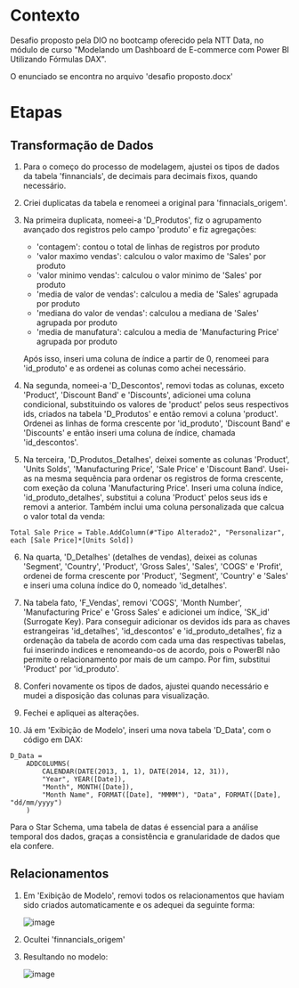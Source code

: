 # Contexto
Desafio proposto pela DIO no bootcamp oferecido pela NTT Data, no módulo de curso "Modelando um Dashboard de E-commerce com Power BI Utilizando Fórmulas DAX".

O enunciado se encontra no arquivo 'desafio proposto.docx'

# Etapas
## Transformação de Dados
1. Para o começo do processo de modelagem, ajustei os tipos de dados da tabela 'finnancials', de decimais para decimais fixos, quando necessário.
   
2. Criei duplicatas da tabela e renomeei a original para 'finnacials_origem'.
  
3. Na primeira duplicata, nomeei-a 'D_Produtos', fiz o agrupamento avançado dos registros pelo campo 'produto' e fiz agregações:
    - 'contagem': contou o total de linhas de registros por produto
    - 'valor maximo vendas': calculou o valor maximo de 'Sales' por produto
    - 'valor minimo vendas': calculou o valor minimo de 'Sales' por produto
    - 'media de valor de vendas': calculou a media de 'Sales' agrupada por produto
    - 'mediana do valor de vendas': calculou a mediana de 'Sales' agrupada por produto
    - 'media de manufatura': calculou a media de 'Manufacturing Price' agrupada por produto
      
    Após isso, inseri uma coluna de índice a partir de 0, renomeei para 'id_produto' e as ordenei as colunas como achei necessário.

4. Na segunda, nomeei-a 'D_Descontos', removi todas as colunas, exceto 'Product', 'Discount Band' e 'Discounts', adicionei uma coluna condicional, substituindo os valores de 'product' pelos seus respectivos ids, criados na tabela 'D_Produtos' e então removi a coluna 'product'.
    Ordenei as linhas de forma crescente por 'id_produto', 'Discount Band' e 'Discounts' e então inseri uma coluna de índice, chamada 'id_descontos'.

5. Na terceira, 'D_Produtos_Detalhes', deixei somente as colunas 'Product', 'Units Solds', 'Manufacturing Price', 'Sale Price' e 'Discount Band'. Usei-as na mesma sequência para ordenar os registros de forma crescente, com exeção da coluna 'Manufacturing Price'. Inseri uma coluna índice, 'id_produto_detalhes', substitui a coluna 'Product' pelos seus ids e removi a anterior. Também inclui uma coluna personalizada que calcua o valor total da venda:
   
```
Total Sale Price = Table.AddColumn(#"Tipo Alterado2", "Personalizar", each [Sale Price]*[Units Sold])
```
6. Na quarta, 'D_Detalhes' (detalhes de vendas), deixei as colunas 'Segment', 'Country', 'Product', 'Gross Sales', 'Sales', 'COGS' e 'Profit', ordenei de forma crescente por 'Product', 'Segment', 'Country' e 'Sales' e inseri uma coluna índice do 0, nomeado 'id_detalhes'.

7. Na tabela fato, 'F_Vendas', removi 'COGS', 'Month Number', 'Manufacturing Price' e 'Gross Sales' e adicionei um índice, 'SK_id' (Surrogate Key).
    Para conseguir adicionar os devidos ids para as chaves estrangeiras 'id_detalhes', 'id_descontos' e 'id_produto_detalhes', fiz a ordenação da tabela de acordo com cada uma das respectivas tabelas, fui inserindo indices e renomeando-os de acordo, pois o PowerBI não permite o relacionamento por mais de um campo.
    Por fim, substitui 'Product' por 'id_produto'.

8. Conferi novamente os tipos de dados, ajustei quando necessário e mudei a disposição das colunas para visualização.

9. Fechei e apliquei as alterações.

10. Já em 'Exibição de Modelo', inseri uma nova tabela 'D_Data', com o código em DAX:
```
D_Data = 
    ADDCOLUMNS(
        CALENDAR(DATE(2013, 1, 1), DATE(2014, 12, 31)),
        "Year", YEAR([Date]),
        "Month", MONTH([Date]),
        "Month Name", FORMAT([Date], "MMMM"), "Data", FORMAT([Date], "dd/mm/yyyy")
    )
```
  Para o Star Schema, uma tabela de datas é essencial para a análise temporal dos dados, graças a consistência e granularidade de dados que ela confere.

## Relacionamentos
1. Em 'Exibição de Modelo', removi todos os relacionamentos que haviam sido criados automaticamente e os adequei da seguinte forma:
   
   ![image](https://github.com/user-attachments/assets/481d5c0a-e861-40a3-8e80-f1792a50e3e6)

2. Ocultei 'finnancials_origem'

3. Resultando no modelo:

   ![image](https://github.com/user-attachments/assets/bd798830-2b01-41f8-8ede-5d725346f814)
